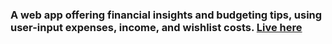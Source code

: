 ### A web app offering financial insights and budgeting tips, using user-input expenses, income, and wishlist costs. [Live here](https://ahamsel.github.io/financial_insight)
